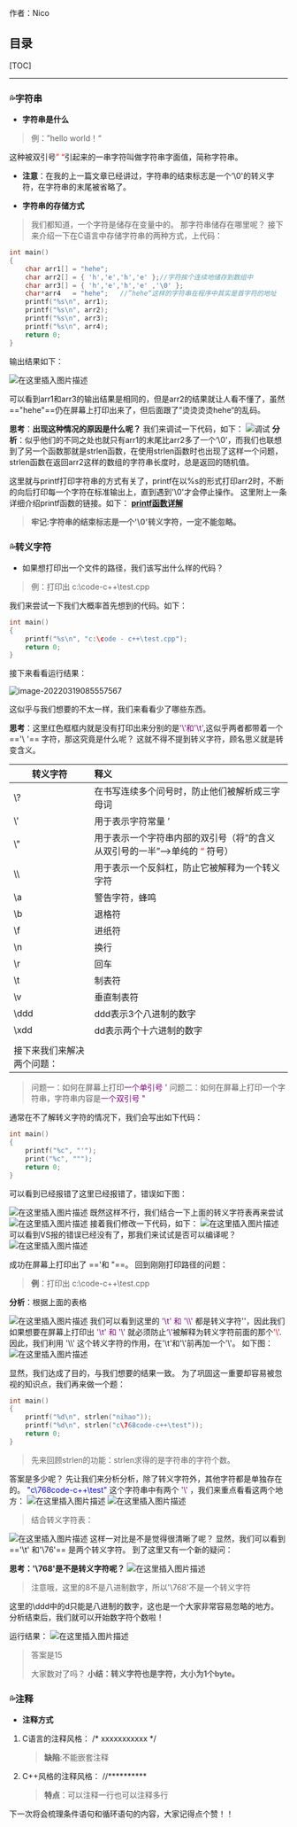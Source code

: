 作者：Nico

目录
---

[TOC]

------

### 💦字符串

* **字符串是什么**

> 例：”hello world！“

 这种被双引号<font color=red>” “</font>引起来的一串字符叫做字符串字面值，简称字符串。

* **注意**：在我的上一篇文章已经讲过，字符串的结束标志是一个‘\0'的转义字符，在字符串的末尾被省略了。

* **字符串的存储方式**

>我们都知道，一个字符是储存在变量中的。
>那字符串储存在哪里呢？
>接下来介绍一下在C语言中存储字符串的两种方式，上代码：

```c
int main()
{
	char arr1[] = "hehe";
	char arr2[] = { 'h','e','h','e' };//字符挨个连续地储存到数组中
	char arr3[] = { 'h','e','h','e' ,'\0' };
	char*arr4   = "hehe";	//”hehe“这样的字符串在程序中其实是首字符的地址
	printf("%s\n", arr1);
	printf("%s\n", arr2);
	printf("%s\n", arr3);
	printf("%s\n", arr4);
	return 0;
}
```

 输出结果如下：

![在这里插入图片描述](https://raw.githubusercontent.com/sxfinn/picgo/master/img/202203182048102.png)



可以看到arr1和arr3的输出结果是相同的，但是arr2的结果就让人看不懂了，虽然 =="hehe"==仍在屏幕上打印出来了，但后面跟了”烫烫烫烫hehe“的乱码。

**思考**：**出现这种情况的原因是什么呢？**
我们来调试一下代码，如下：
![调试](https://raw.githubusercontent.com/sxfinn/picgo/master/img/202203182048109)
**分析**：似乎他们的不同之处也就只有arr1的末尾比arr2多了一个‘\0'，而我们也联想到了另一个函数那就是strlen函数，在使用strlen函数时也出现了这样一个问题，strlen函数在返回arr2这样的数组的字符串长度时，总是返回的随机值。

这里就与printf打印字符串的方式有关了，printf在以%s的形式打印arr2时，不断的向后打印每一个字符在标准输出上，直到遇到'\0'才会停止操作。
这里附上一条详细介绍printf函数的链接。如下：
[**printf函数详解**](http://cplusplus.com/reference/cstdio/printf/?kw=printf)

>**牢记:字符串的结束标志是一个'\0'转义字符，一定不能忽略。**

### 💦转义字符

* 如果想打印出一个文件的路径，我们该写出什么样的代码？

>例：打印出 c:\code-c++\test.cpp

我们来尝试一下我们大概率首先想到的代码。如下：

```c
int main()
{
	printf("%s\n", "c:\code - c++\test.cpp");		
	return 0;
}
```

接下来看看运行结果：

![image-20220319085557567](https://raw.githubusercontent.com/sxfinn/picgo/master/img/202203190856665.png)


这似乎与我们想要的不太一样，我们来看看少了哪些东西。

**思考**：这里红色框框内就是没有打印出来分别的是<font color=purple>'\\'和'\t'</font>,这似乎两者都带着一个 =='\\ '== 字符，那这究竟是什么呢？
这就不得不提到转义字符，顾名思义就是转变含义。



| 转义字符                   | 释义                                                         |
| -------------------------- | :----------------------------------------------------------- |
| \\?                        | 在书写连续多个问号时，防止他们被解析成三字母词               |
| \\'                        | 用于表示字符常量 ’                                           |
| \\"                        | 用于表示一个字符串内部的双引号（将”的含义从双引号的一半”—>单纯的<font color=red> “ </font>符号） |
| \\\                        | 用于表示一个反斜杠，防止它被解释为一个转义字符               |
| \\a                        | 警告字符，蜂鸣                                               |
| \\b                        | 退格符                                                       |
| \\f                        | 进纸符                                                       |
| \\n                        | 换行                                                         |
| \\r                        | 回车                                                         |
| \\t                        | 制表符                                                       |
| \\v                        | 垂直制表符                                                   |
| \\ddd                      | ddd表示3个八进制的数字                                       |
| \\xdd                      | dd表示两个十六进制的数字                                     |
|                            |                                                              |
| 接下来我们来解决两个问题： |                                                              |

>问题一：如何在屏幕上打印<font color =purple>一个单引号 '</font>
>问题二：如何在屏幕上打印一个字符串，字符串内容是<font color =purple>一个双引号 "</font>

通常在不了解转义字符的情况下，我们会写出如下代码：

```c
int main()
{
	printf("%c", "'");
	print("%c", """);
	return 0;
}
```

可以看到已经报错了这里已经报错了，错误如下图：


![在这里插入图片描述](https://raw.githubusercontent.com/sxfinn/picgo/master/img/202203182050225.png)
既然这样不行，我们结合一下上面的转义字符表再来尝试
![在这里插入图片描述](https://raw.githubusercontent.com/sxfinn/picgo/master/img/202203182050221.png)
接着我们修改一下代码，如下：
![在这里插入图片描述](https://raw.githubusercontent.com/sxfinn/picgo/master/img/202203182050240)
可以看到VS报的错误已经没有了，那我们来试试是否可以编译呢？
![在这里插入图片描述](https://raw.githubusercontent.com/sxfinn/picgo/master/img/202203182050249.png)

成功在屏幕上打印出了 ==\'和 \"==。
回到刚刚打印路径的问题：

>**例**：打印出 c:\code-c++\test.cpp

**分析**：根据上面的表格

![在这里插入图片描述](https://raw.githubusercontent.com/sxfinn/picgo/master/img/202203182050889.png)
我们可以看到这里的<font color=purple> '\\t' 和 '\\\\' </font>都是转义字符'\'，因此我们如果想要在屏幕上打印出<font color=purple> '\\t' 和 '\\\' </font>就必须防止<font color=purple>‘\’</font>被解释为转义字符前面的那个<font color=red>'\\'</font>.
因此，我们利用 '\\\\' 这个转义字符的作用，在'\t'和'\\'前再加一个'\\'。
如下图：
![在这里插入图片描述](https://raw.githubusercontent.com/sxfinn/picgo/master/img/202203182050888.png)



显然，我们达成了目的，与我们想要的结果一致。
为了巩固这一重要却容易被忽视的知识点，我们再来做一个题：

```c
int main()
{
	printf("%d\n", strlen("nihao"));
	printf("%d\n", strlen("c\768code-c++\test"));	
	return 0;
}
```

>先来回顾strlen的功能：strlen求得的是字符串的字符个数。

答案是多少呢？
先让我们来分析分析，除了转义字符外，其他字符都是单独存在的。
<font color=blue>"c\768code-c++\test" </font>这个字符串中有两个<font color=purple> '\\' </font>，我们来重点看看这两个地方：
![在这里插入图片描述](https://raw.githubusercontent.com/sxfinn/picgo/master/img/202203182050900.png)
![在这里插入图片描述](E:\C语言笔记\assets\【初识C语言】转义字符\180fe06bb3014b53808383f88f74f858.png)

>结合转义字符表：

![在这里插入图片描述](https://raw.githubusercontent.com/sxfinn/picgo/master/img/202203182051714.png)
这样一对比是不是觉得很清晰了呢？
显然，我们可以看到 =='\t' 和'\76'== 是两个转义字符。
到了这里又有一个新的疑问：

**思考：'\768'是不是转义字符呢？**
![在这里插入图片描述](https://raw.githubusercontent.com/sxfinn/picgo/master/img/202203182051723.png)

>注意哦，这里的8不是八进制数字，所以'\768'不是一个转义字符


这里的\ddd中的d只能是八进制的数字，这也是一个大家非常容易忽略的地方。
分析结束后，我们就可以开始数字符个数啦！

运行结果：
![在这里插入图片描述](https://raw.githubusercontent.com/sxfinn/picgo/master/img/202203182051738)

>答案是15
>
>大家数对了吗？
>**小结：转义字符也是字符，大小为1个byte。**

### 💦注释

 - **注释方式**

 1. C语言的注释风格：
    /* xxxxxxxxxxx */

     > **缺陷**:不能嵌套注释

 2. C++风格的注释风格：
    //**********

    >**特点**：可以注释一行也可以注释多行

下一次将会梳理条件语句和循环语句的内容，大家记得点个赞！！

